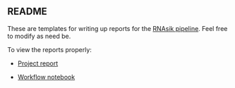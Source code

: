 ## README

These are templates for writing up reports for the [RNAsik pipeline](https://github.com/MonashBioinformaticsPlatform/RNAsik-pipe). Feel free to modify as need be.

To view the reports properly:

* [Project report](http://bioinformatics.erc.monash.edu/home/adele/templates/rnasik_template/rnasik_report_template.html)

* [Workflow notebook](http://bioinformatics.erc.monash.edu/home/adele/templates/rnasik_template/rnasik_workflow_template.nb.html)
